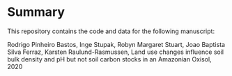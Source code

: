 # Summary
This repository contains the code and data for the following manuscript:

Rodrigo Pinheiro Bastos, Inge Stupak, Robyn Margaret Stuart, Joao Baptista Silva Ferraz, Karsten Raulund-Rasmussen, Land use changes influence soil bulk density and pH but not soil carbon stocks in an Amazonian Oxisol, 2020

